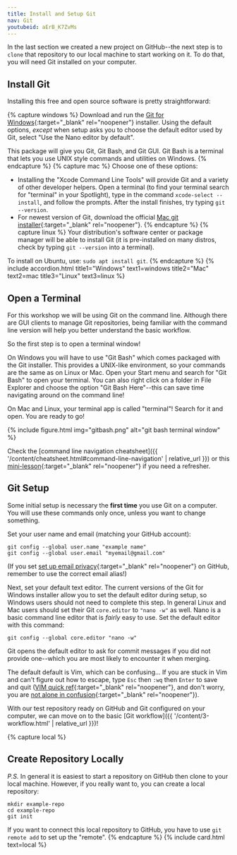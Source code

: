 ```yaml
---
title: Install and Setup Git
nav: Git
youtubeid: aErB_K7ZvMs
---
```


In the last section we created a new project on GitHub--the next step is to `clone` that repository to our local machine to start working on it.
To do that, you will need Git installed on your computer.

## Install Git

Installing this free and open source software is pretty straightforward:

{% capture windows %}
Download and run the [Git for Windows](https://git-scm.com/downloads){:target="_blank" rel="noopener"} installer. 
Using the default options, *except* when setup asks you to choose the default editor used by Git, select "Use the Nano editor by default". 

This package will give you Git, Git Bash, and Git GUI. 
Git Bash is a terminal that lets you use UNIX style commands and utilities on Windows.
{% endcapture %}
{% capture mac %}
Choose one of these options:

- Installing the "Xcode Command Line Tools" will provide Git and a variety of other developer helpers. Open a terminal (to find your terminal search for "terminal" in your Spotlight), type in the command `xcode-select --install`, and follow the prompts. After the install finishes, try typing `git --version`. 
- For newest version of Git, download the official [Mac git installer](https://git-scm.com/downloads){:target="_blank" rel="noopener"}.
{% endcapture %}
{% capture linux %}
Your distribution's software center or package manager will be able to install Git (it is pre-installed on many distros, check by typing `git --version` into a terminal).

To install on Ubuntu, use: `sudo apt install git`.
{% endcapture %}
{% include accordion.html title1="Windows" text1=windows title2="Mac" text2=mac title3="Linux" text3=linux %}

## Open a Terminal

For this workshop we will be using Git on the command line.
Although there are GUI clients to manage Git repositories, being familiar with the command line version will help you better understand the basic workflow.

So the first step is to open a terminal window! 

On Windows you will have to use "Git Bash" which comes packaged with the Git installer. 
This provides a UNIX-like environment, so your commands are the same as on Linux or Mac.
Open your Start menu and search for "Git Bash" to open your terminal. 
You can also right click on a folder in File Explorer and choose the option "Git Bash Here"--this can save time navigating around on the command line!

On Mac and Linux, your terminal app is called "terminal"!
Search for it and open.
You are ready to go!

{% include figure.html img="gitbash.png" alt="git bash terminal window" %}

Check the [command line navigation cheatsheet]({{ '/content/cheatsheet.html#command-line-navigation' | relative_url }}) or this [mini-lesson](https://evanwill.github.io/_drafts/notes/commandline.html){:target="_blank" rel="noopener"} if you need a refresher.

## Git Setup

Some initial setup is necessary the **first time** you use Git on a computer.
You will use these commands only once, unless you want to change something.

Set your user name and email (matching your GitHub account):

```
git config --global user.name "example name"
git config --global user.email "myemail@gmail.com"
```

(If you set [set up email privacy](https://help.github.com/en/github/setting-up-and-managing-your-github-user-account/setting-your-commit-email-address#about-commit-email-addresses){:target="_blank" rel="noopener"} on GitHub, remember to use the correct email alias!)

Next, set your default text editor. 
The current versions of the Git for Windows installer allow you to set the default editor during setup, so Windows users should not need to complete this step.
In general Linux and Mac users should set their Git `core.editor` to `"nano -w"` as well.
Nano is a basic command line editor that is *fairly* easy to use.
Set the default editor with this command:

```
git config --global core.editor "nano -w"
```

Git opens the default editor to ask for commit messages if you did not provide one--which you are most likely to encounter it when merging.

The default default is Vim, which can be confusing...
If you are stuck in Vim and can't figure out how to escape, type `Esc` then `:wq` then `Enter` to save and quit ([VIM quick ref](https://w3.cs.jmu.edu/bernstdh/Web/common/help/vim.php){:target="_blank" rel="noopener"}, and don't worry, you are [not alone in confusion](https://stackoverflow.blog/2017/05/23/stack-overflow-helping-one-million-developers-exit-vim/){:target="_blank" rel="noopener"}).

With our test repository ready on GitHub and Git configured on your computer, we can move on to the basic [Git workflow]({{ '/content/3-workflow.html' | relative_url }})!

{% capture local %}
## Create Repository Locally

*P.S.* 
In general it is easiest to start a repository on GitHub then clone to your local machine. 
However, if you really want to, you can create a local repository:

```
mkdir example-repo
cd example-repo
git init
```

If you want to connect this local repository to GitHub, you have to use `git remote add` to set up the "remote".
{% endcapture %}
{% include card.html text=local %}
